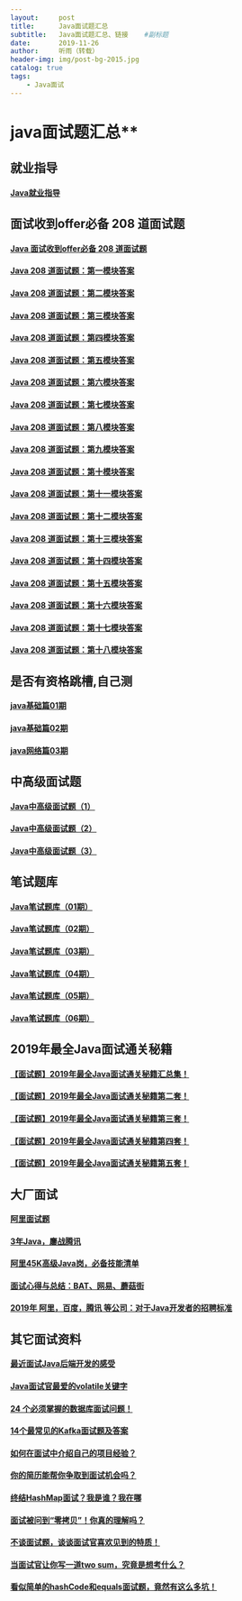 ```yaml
---
layout:     post                   		
title:      Java面试题汇总             		
subtitle:   Java面试题汇总、链接 	#副标题
date:       2019-11-26             		
author:     听雨（转载）                    	
header-img: img/post-bg-2015.jpg   	
catalog: true                      		
tags:                            	
    - Java面试
---
```


# java面试题汇总**

## **就业指导**

#### [Java就业指导](http://mp.weixin.qq.com/s?__biz=MzU3NDg0MTY0NQ==&mid=2247483652&idx=1&sn=89e3ccf4b92ce4dc39fd0a68b9e90320&chksm=fd2d7746ca5afe5001d4c63a97705a1801932ba702d9ad6a1c1c147cdd48bdc91478873e3594&scene=21#wechat_redirect)



## **面试收到offer必备 208 道面试题**

#### [Java 面试收到offer必备 208 道面试题](http://mp.weixin.qq.com/s?__biz=MzU3NDg0MTY0NQ==&mid=2247483694&idx=1&sn=38991b395f75b060908c3f865e4c755a&chksm=fd2d776cca5afe7a762e924495ccfa1d1ae26a5ba295569bd2cbb6cbb73cb8a397b47367acd2&scene=21#wechat_redirect)

#### [Java 208 道面试题：](http://mp.weixin.qq.com/s?__biz=MzU3NDg0MTY0NQ==&mid=2247483694&idx=2&sn=a214ef03765abecad9f60c487a6c6eb8&chksm=fd2d776cca5afe7a170941b2e544bdb33245781fd6542bd76bc57be3380cc1df836a863f2f9f&scene=21#wechat_redirect)[第一模块答案](http://mp.weixin.qq.com/s?__biz=MzU3NDg0MTY0NQ==&mid=2247483694&idx=2&sn=a214ef03765abecad9f60c487a6c6eb8&chksm=fd2d776cca5afe7a170941b2e544bdb33245781fd6542bd76bc57be3380cc1df836a863f2f9f&scene=21#wechat_redirect)

#### [Java 208 道面试题：](http://mp.weixin.qq.com/s?__biz=MzU3NDg0MTY0NQ==&mid=2247483694&idx=3&sn=35d07fb441f4354e9503b8dad73489b2&chksm=fd2d776cca5afe7a81dd774c1e7b42b859defbbe9ce271af19adb279a4246e22fe9e729a6801&scene=21#wechat_redirect)[第二模块答案](http://mp.weixin.qq.com/s?__biz=MzU3NDg0MTY0NQ==&mid=2247483694&idx=3&sn=35d07fb441f4354e9503b8dad73489b2&chksm=fd2d776cca5afe7a81dd774c1e7b42b859defbbe9ce271af19adb279a4246e22fe9e729a6801&scene=21#wechat_redirect)

#### [Java 208 道面试题：](http://mp.weixin.qq.com/s?__biz=MzU3NDg0MTY0NQ==&mid=2247483694&idx=4&sn=40fdfdf58f5dba64dd3e5ce4a3e806e7&chksm=fd2d776cca5afe7ad6c18863a95d577172e3afc265d259efcb14ef0281b7e72971f677a09f53&scene=21#wechat_redirect)[第三模块答案](http://mp.weixin.qq.com/s?__biz=MzU3NDg0MTY0NQ==&mid=2247483694&idx=4&sn=40fdfdf58f5dba64dd3e5ce4a3e806e7&chksm=fd2d776cca5afe7ad6c18863a95d577172e3afc265d259efcb14ef0281b7e72971f677a09f53&scene=21#wechat_redirect)

#### [Java 208 道面试题：](http://mp.weixin.qq.com/s?__biz=MzU3NDg0MTY0NQ==&mid=2247483694&idx=5&sn=0e33235643ad54f17b8188293670307b&chksm=fd2d776cca5afe7ae0e2e045a840d58677e80911fc6fb332592811775dc53d2948e00088532b&scene=21#wechat_redirect)[第四模块答案](http://mp.weixin.qq.com/s?__biz=MzU3NDg0MTY0NQ==&mid=2247483694&idx=5&sn=0e33235643ad54f17b8188293670307b&chksm=fd2d776cca5afe7ae0e2e045a840d58677e80911fc6fb332592811775dc53d2948e00088532b&scene=21#wechat_redirect)

#### [Java 208 道面试题：](http://mp.weixin.qq.com/s?__biz=MzU3NDg0MTY0NQ==&mid=2247483694&idx=6&sn=323b776ff6e0dbf894483c925f8ad5de&chksm=fd2d776cca5afe7af068143f54915d8238fe8e1df0c038e0f7fbd6f2b04c3eb3459db0928208&scene=21#wechat_redirect)[第五模块答案](http://mp.weixin.qq.com/s?__biz=MzU3NDg0MTY0NQ==&mid=2247483694&idx=6&sn=323b776ff6e0dbf894483c925f8ad5de&chksm=fd2d776cca5afe7af068143f54915d8238fe8e1df0c038e0f7fbd6f2b04c3eb3459db0928208&scene=21#wechat_redirect)

#### [Java 208 道面试题：](http://mp.weixin.qq.com/s?__biz=MzU3NDg0MTY0NQ==&mid=2247483694&idx=7&sn=f23e9490f6839ff6ae7bdf342d3d8e48&chksm=fd2d776cca5afe7a9394df5e9a500cc6a57debb83c50afaf43bbfef223705a0871b5bd3ff207&scene=21#wechat_redirect)[第六模块答案](http://mp.weixin.qq.com/s?__biz=MzU3NDg0MTY0NQ==&mid=2247483694&idx=7&sn=f23e9490f6839ff6ae7bdf342d3d8e48&chksm=fd2d776cca5afe7a9394df5e9a500cc6a57debb83c50afaf43bbfef223705a0871b5bd3ff207&scene=21#wechat_redirect)

#### [Java 208 道面试题：](http://mp.weixin.qq.com/s?__biz=MzU3NDg0MTY0NQ==&mid=2247483756&idx=1&sn=7c97791a4ff3b7f3a6dbac41bd41d8a8&chksm=fd2d772eca5afe38ed96fb16371644b6c6ebf12265d9ae247912de8d709a458487eb1fda1ec4&scene=21#wechat_redirect)[第七模块答案](http://mp.weixin.qq.com/s?__biz=MzU3NDg0MTY0NQ==&mid=2247483756&idx=1&sn=7c97791a4ff3b7f3a6dbac41bd41d8a8&chksm=fd2d772eca5afe38ed96fb16371644b6c6ebf12265d9ae247912de8d709a458487eb1fda1ec4&scene=21#wechat_redirect)

#### [Java  208 道面试题：](http://mp.weixin.qq.com/s?__biz=MzU3NDg0MTY0NQ==&mid=2247483756&idx=2&sn=c0cbd018cbc4d751e7899ed1cd9fb0ac&chksm=fd2d772eca5afe38bbd07052d5a54f8dfb17c04e7b501eeee0001505d49ee97e4fbbf2ea6276&scene=21#wechat_redirect)[第八模块答案](http://mp.weixin.qq.com/s?__biz=MzU3NDg0MTY0NQ==&mid=2247483756&idx=2&sn=c0cbd018cbc4d751e7899ed1cd9fb0ac&chksm=fd2d772eca5afe38bbd07052d5a54f8dfb17c04e7b501eeee0001505d49ee97e4fbbf2ea6276&scene=21#wechat_redirect)

#### [Java  208 道面试题：](http://mp.weixin.qq.com/s?__biz=MzU3NDg0MTY0NQ==&mid=2247483792&idx=1&sn=5e071473153bc01176c70302b940fcff&chksm=fd2d77d2ca5afec43975ddfc14a28ffe7a3bc2dcc8af81585f1099bd5b3d42cb487e8d0c30b1&scene=21#wechat_redirect)[第九模块答案](http://mp.weixin.qq.com/s?__biz=MzU3NDg0MTY0NQ==&mid=2247483792&idx=1&sn=5e071473153bc01176c70302b940fcff&chksm=fd2d77d2ca5afec43975ddfc14a28ffe7a3bc2dcc8af81585f1099bd5b3d42cb487e8d0c30b1&scene=21#wechat_redirect)

#### [Java  208 道面试题：](http://mp.weixin.qq.com/s?__biz=MzU3NDg0MTY0NQ==&mid=2247483792&idx=2&sn=af9931fb04f7acdd427b569f413167e5&chksm=fd2d77d2ca5afec428a5183dc13ff217a30701ccbdebe05991d729b7f6a22263fa4a4d48892f&scene=21#wechat_redirect)[第十模块答案](http://mp.weixin.qq.com/s?__biz=MzU3NDg0MTY0NQ==&mid=2247483792&idx=2&sn=af9931fb04f7acdd427b569f413167e5&chksm=fd2d77d2ca5afec428a5183dc13ff217a30701ccbdebe05991d729b7f6a22263fa4a4d48892f&scene=21#wechat_redirect)

#### [Java 208 道面试题：](http://mp.weixin.qq.com/s?__biz=MzU3NDg0MTY0NQ==&mid=2247483792&idx=3&sn=cde0291b14bb2aca5de699bd01b138f1&chksm=fd2d77d2ca5afec41dc60591b46c5830850e522530369b7c81e1c3077e5a4835a6b79dc1e273&scene=21#wechat_redirect)[第十一模块答案](http://mp.weixin.qq.com/s?__biz=MzU3NDg0MTY0NQ==&mid=2247483792&idx=3&sn=cde0291b14bb2aca5de699bd01b138f1&chksm=fd2d77d2ca5afec41dc60591b46c5830850e522530369b7c81e1c3077e5a4835a6b79dc1e273&scene=21#wechat_redirect)

#### [Java  208 道面试题：](http://mp.weixin.qq.com/s?__biz=MzU3NDg0MTY0NQ==&mid=2247483865&idx=1&sn=18bf7cd1973ba5358809821c409474d6&chksm=fd2d779bca5afe8d743ac4b362469d0f81035d3d2b749839942cdf22a164597dd8f5f4036e04&scene=21#wechat_redirect)[第十二模块答案](http://mp.weixin.qq.com/s?__biz=MzU3NDg0MTY0NQ==&mid=2247483865&idx=1&sn=18bf7cd1973ba5358809821c409474d6&chksm=fd2d779bca5afe8d743ac4b362469d0f81035d3d2b749839942cdf22a164597dd8f5f4036e04&scene=21#wechat_redirect)

#### [Java 208 道面试题：](http://mp.weixin.qq.com/s?__biz=MzU3NDg0MTY0NQ==&mid=2247483865&idx=2&sn=6f4cc1ebbb4c6dbcce8aef4771ff3767&chksm=fd2d779bca5afe8d4461d86a6cb5c50ff6a71f439c56189ef0623369a5dbe0f358df67e98e32&scene=21#wechat_redirect)[第十三模块答案](http://mp.weixin.qq.com/s?__biz=MzU3NDg0MTY0NQ==&mid=2247483865&idx=2&sn=6f4cc1ebbb4c6dbcce8aef4771ff3767&chksm=fd2d779bca5afe8d4461d86a6cb5c50ff6a71f439c56189ef0623369a5dbe0f358df67e98e32&scene=21#wechat_redirect)

#### [Java 208 道面试题：](http://mp.weixin.qq.com/s?__biz=MzU3NDg0MTY0NQ==&mid=2247483865&idx=3&sn=6ad2bdb105de80df93cfde1592e126ef&chksm=fd2d779bca5afe8d7e271a9320da8ec573457e1ce58934b3da3d26f16ca0627629f81db27425&scene=21#wechat_redirect)[第十四模块答案](http://mp.weixin.qq.com/s?__biz=MzU3NDg0MTY0NQ==&mid=2247483865&idx=3&sn=6ad2bdb105de80df93cfde1592e126ef&chksm=fd2d779bca5afe8d7e271a9320da8ec573457e1ce58934b3da3d26f16ca0627629f81db27425&scene=21#wechat_redirect)

#### [Java 208 道面试题：](http://mp.weixin.qq.com/s?__biz=MzU3NDg0MTY0NQ==&mid=2247483882&idx=1&sn=e79e10fb146d3b15adbd17d438f8c209&chksm=fd2d77a8ca5afebef42c7872948efaf1dda1813695cac80fbc5cdae8542e37f133402088f2aa&scene=21#wechat_redirect)[第十五模块答案](http://mp.weixin.qq.com/s?__biz=MzU3NDg0MTY0NQ==&mid=2247483882&idx=1&sn=e79e10fb146d3b15adbd17d438f8c209&chksm=fd2d77a8ca5afebef42c7872948efaf1dda1813695cac80fbc5cdae8542e37f133402088f2aa&scene=21#wechat_redirect)

#### [Java 208 道面试题：](http://mp.weixin.qq.com/s?__biz=MzU3NDg0MTY0NQ==&mid=2247483882&idx=2&sn=6ec34bedd24cdf60cd202d067ca033b7&chksm=fd2d77a8ca5afebead967355b5fd0061f97aaf62b77f75cb4967da8c1b5e00aaa7fbe5d4d496&scene=21#wechat_redirect)[第十六模块答案](http://mp.weixin.qq.com/s?__biz=MzU3NDg0MTY0NQ==&mid=2247483882&idx=2&sn=6ec34bedd24cdf60cd202d067ca033b7&chksm=fd2d77a8ca5afebead967355b5fd0061f97aaf62b77f75cb4967da8c1b5e00aaa7fbe5d4d496&scene=21#wechat_redirect)

#### [Java 208 道面试题：](http://mp.weixin.qq.com/s?__biz=MzU3NDg0MTY0NQ==&mid=2247483882&idx=3&sn=861fdde7d9ce17bc6202eda744176bda&chksm=fd2d77a8ca5afebe5f307b5438a0ba5e5ee8a1fcc7e00f8d62b19236e5a5e39e45d4032fb7b0&scene=21#wechat_redirect)[第十七模块答案](http://mp.weixin.qq.com/s?__biz=MzU3NDg0MTY0NQ==&mid=2247483882&idx=3&sn=861fdde7d9ce17bc6202eda744176bda&chksm=fd2d77a8ca5afebe5f307b5438a0ba5e5ee8a1fcc7e00f8d62b19236e5a5e39e45d4032fb7b0&scene=21#wechat_redirect)

#### [Java 208 道面试题：](http://mp.weixin.qq.com/s?__biz=MzU3NDg0MTY0NQ==&mid=2247483887&idx=1&sn=549317598088e13e3bf0cdfb9ae89dff&chksm=fd2d77adca5afebbfb1f58b8f25fba7a8d73df648971c764ffc8f70ee7355947b7fe5c615111&scene=21#wechat_redirect)[第十八模块答案](http://mp.weixin.qq.com/s?__biz=MzU3NDg0MTY0NQ==&mid=2247483887&idx=1&sn=549317598088e13e3bf0cdfb9ae89dff&chksm=fd2d77adca5afebbfb1f58b8f25fba7a8d73df648971c764ffc8f70ee7355947b7fe5c615111&scene=21#wechat_redirect)



## **是否有资格跳槽,自己测**

#### [java基础篇01期](http://mp.weixin.qq.com/s?__biz=MzU3NDg0MTY0NQ==&mid=2247483898&idx=1&sn=c5ebb1be9e31ddc7554725804cc4204e&chksm=fd2d77b8ca5afeae4445def60f1e52b1b19d53cf3e31e763457fa06d6bd2327f932a03c4bfb5&scene=21#wechat_redirect)

#### [java基础篇02期](http://mp.weixin.qq.com/s?__biz=MzU3NDg0MTY0NQ==&mid=2247483898&idx=2&sn=92916d38328e26fdb6403e5b70d38ed3&chksm=fd2d77b8ca5afeae078e8a1e0d8e434439184629ef7bdb0c6813be449030eb81195303545046&scene=21#wechat_redirect)

#### [java网络篇03期](http://mp.weixin.qq.com/s?__biz=MzU3NDg0MTY0NQ==&mid=2247483898&idx=3&sn=9b1f31ea7d67db12ccaa6ed764d3b72c&chksm=fd2d77b8ca5afeae4f4cc616a86031c41534c63af09ee93eefc7bf6f989456a7e1b377075631&scene=21#wechat_redirect)



## **中高级面试题**

#### [Java中高级面试题（1）](http://mp.weixin.qq.com/s?__biz=MzU3NDg0MTY0NQ==&mid=2247483917&idx=1&sn=34cc7616b6c616827e5cd8424f892d57&chksm=fd2d744fca5afd5901a4e3cc1ef6ef91f5197bb95764b7bb322b013a0fd41b7a77f30535cd8b&scene=21#wechat_redirect)

#### [Java中高级面试题（2）](http://mp.weixin.qq.com/s?__biz=MzU3NDg0MTY0NQ==&mid=2247483917&idx=2&sn=e593e11d8a2d470dc1747fcacbb98a19&chksm=fd2d744fca5afd596e51323ecda2cdd2498385140adfe9874d203f6ef97bfbcb3efa410db212&scene=21#wechat_redirect)

#### [Java中高级面试题（3）](http://mp.weixin.qq.com/s?__biz=MzU3NDg0MTY0NQ==&mid=2247483917&idx=3&sn=f4797508c4fc1f46b57b3efb7e974ff2&chksm=fd2d744fca5afd594529d638f32af2633d670a8642bb5f09b907bfad9bb5d6511cdcc2f62387&scene=21#wechat_redirect)



## **笔试题库**

#### [Java笔试题库（01期）](http://mp.weixin.qq.com/s?__biz=MzU3NDg0MTY0NQ==&mid=2247483905&idx=1&sn=c255b0a6e5cfd9c1c419bd43695e4c51&chksm=fd2d7443ca5afd5554a0365bb45a30d0589e7798aa7ae9aab62198202450dc0b07ba0e13a4df&scene=21#wechat_redirect)

#### [Java笔试题库（02期）](http://mp.weixin.qq.com/s?__biz=MzU3NDg0MTY0NQ==&mid=2247483905&idx=2&sn=c4c57c60f624ae07e5f11a8f04c4e7c4&chksm=fd2d7443ca5afd5536040b9399bfeaf332e22719ac7a66a6dcc7cadbfa28aa42336a9e0095ae&scene=21#wechat_redirect)

#### [Java笔试题库（03期）](http://mp.weixin.qq.com/s?__biz=MzU3NDg0MTY0NQ==&mid=2247483905&idx=3&sn=ffd06eddead98984d69deec1f5e47365&chksm=fd2d7443ca5afd55cc8b2cf53f00c135a26ea49900dca3ebb1b2aad15f3873949ba0e960cc5d&scene=21#wechat_redirect)

#### [Java笔试题库（04期）](http://mp.weixin.qq.com/s?__biz=MzU3NDg0MTY0NQ==&mid=2247483919&idx=1&sn=b33c277fe4edace069268f634d2d0264&chksm=fd2d744dca5afd5b60e7b5733b58b8548cb12507832fbca052ab5449798910a5a43bb02ee8b9&scene=21#wechat_redirect)

#### [Java笔试题库（05期）](http://mp.weixin.qq.com/s?__biz=MzU3NDg0MTY0NQ==&mid=2247483919&idx=2&sn=54502868a6584ab133c344cebada63ec&chksm=fd2d744dca5afd5beaeabc9f92cf73d4b21fc92e2c3d12364c6d3cc2be8165617af4bd5dd309&scene=21#wechat_redirect)

#### [Java笔试题库（06期）](http://mp.weixin.qq.com/s?__biz=MzU3NDg0MTY0NQ==&mid=2247483919&idx=3&sn=1b4a18dd7acd041785d2c84fa038c377&chksm=fd2d744dca5afd5b3a1c822526bb724c4511b5bed58a46bf7fd7462ec810345be331cd968d27&scene=21#wechat_redirect)



## **2019年最全Java面试通关秘籍**

#### [【面试题】2019年最全Java面试通关秘籍汇总集！](http://mp.weixin.qq.com/s?__biz=MzU3NDg0MTY0NQ==&mid=2247483968&idx=1&sn=bba427ea7bc3eb1f4b4bd647bebb287e&chksm=fd2d7402ca5afd142685dbe9f15c279c9d0461da54b69eb8947b63ad965e533e757c87613cd7&scene=21#wechat_redirect)

#### [【面试题】2019年最全Java面试通关秘籍第二套！](http://mp.weixin.qq.com/s?__biz=MzU3NDg0MTY0NQ==&mid=2247483968&idx=2&sn=e97c470fe43f259369e85c61979a4e89&chksm=fd2d7402ca5afd145cf0df2e29d0d38d7fc3f9d901fcdeaa24f53be1e930c73bcaeaf2be67f8&scene=21#wechat_redirect)

#### [【面试题】2019年最全Java面试通关秘籍第三套！](http://mp.weixin.qq.com/s?__biz=MzU3NDg0MTY0NQ==&mid=2247483968&idx=3&sn=e15fbf53a2c9dd8093b740a629a9ba4b&chksm=fd2d7402ca5afd14129b829dae1ba71450ad852cd3f121b84f8417e4943f5c85367f027fcf28&scene=21#wechat_redirect)

#### [【面试题】2019年最全Java面试通关秘籍第四套！](http://mp.weixin.qq.com/s?__biz=MzU3NDg0MTY0NQ==&mid=2247483968&idx=4&sn=103e22655ed51817eb20b370e9a4d231&chksm=fd2d7402ca5afd14fe0bea2549573b71b9c8b45cf8b62995edb6d1c687c3b0dd3576bd3ddbea&scene=21#wechat_redirect)

#### [【面试题】2019年最全Java面试通关秘籍第五套！](http://mp.weixin.qq.com/s?__biz=MzU3NDg0MTY0NQ==&mid=2247483968&idx=5&sn=95b935f9b9b5cd10103fe29e87cff763&chksm=fd2d7402ca5afd14f5f14e830cd51ce51c275e53b4368f1b1fd7364807aa71b3c7b862c36ca7&scene=21#wechat_redirect)





## **大厂面试**

#### [阿里面试题](http://mp.weixin.qq.com/s?__biz=MzU3NDg0MTY0NQ==&mid=2247483978&idx=3&sn=04b6161843d1555d04e1b40cee3231d0&chksm=fd2d7408ca5afd1eb8e5381de2f570b552deed61f9046fe3948b4a844c3532650e2f7c9e9e8a&scene=21#wechat_redirect)

#### [3年Java，鏖战腾讯](http://mp.weixin.qq.com/s?__biz=MzU3NDg0MTY0NQ==&mid=2247484157&idx=2&sn=c6be79707d7e3cdb542c2970a26d7ba7&chksm=fd2d74bfca5afda930bad205768500d496fabe02e261025dca39a3c85e3f6480501fb6d95a3d&scene=21#wechat_redirect) 

#### [阿里45K高级Java岗，必备技能清单](http://mp.weixin.qq.com/s?__biz=MzU3NDg0MTY0NQ==&mid=2247484157&idx=3&sn=1e4f8b218624998a91c8f7019650e3db&chksm=fd2d74bfca5afda991c3262d4d778b3d78a3cb2d622345136f84a13f0fad0a0e761879589fbb&scene=21#wechat_redirect)

#### [面试心得与总结：](http://mp.weixin.qq.com/s?__biz=MzU3NDg0MTY0NQ==&mid=2247483994&idx=4&sn=f3a1a91f49a7b01027f232159c814c14&chksm=fd2d7418ca5afd0e0b71ee211801377e9dd12acf2c413629068e49519032e959306a4bcce8dd&scene=21#wechat_redirect)[BAT、网易、蘑菇街](http://mp.weixin.qq.com/s?__biz=MzU3NDg0MTY0NQ==&mid=2247483994&idx=4&sn=f3a1a91f49a7b01027f232159c814c14&chksm=fd2d7418ca5afd0e0b71ee211801377e9dd12acf2c413629068e49519032e959306a4bcce8dd&scene=21#wechat_redirect)

#### [2019年 阿里，百度，腾讯 等公司：](http://mp.weixin.qq.com/s?__biz=MzU3NDg0MTY0NQ==&mid=2247483978&idx=2&sn=a456203d5f8868cbf7b27f1a0d20d600&chksm=fd2d7408ca5afd1eab006c7f5150383b70b62465f56d0fbdf416f8b6b4cff3084bb64838ef3f&scene=21#wechat_redirect)[对于Java开发者的招聘标准](http://mp.weixin.qq.com/s?__biz=MzU3NDg0MTY0NQ==&mid=2247483978&idx=2&sn=a456203d5f8868cbf7b27f1a0d20d600&chksm=fd2d7408ca5afd1eab006c7f5150383b70b62465f56d0fbdf416f8b6b4cff3084bb64838ef3f&scene=21#wechat_redirect)

####  

## **其它面试资料**

#### [最近面试Java后端开发的感受](http://mp.weixin.qq.com/s?__biz=MzU3NDg0MTY0NQ==&mid=2247484015&idx=3&sn=ce96c594207e8d5d7d3ed230b4de4416&chksm=fd2d742dca5afd3b92f8b9e995f51d3ee96a0357df59f48d5b9f98db78f5abd1210ed6cbcf79&scene=21#wechat_redirect) 

#### [Java面试官最爱的volatile关键字](http://mp.weixin.qq.com/s?__biz=MzU3NDg0MTY0NQ==&mid=2247484015&idx=2&sn=39a75d143054acf4cfbe4aa234578909&chksm=fd2d742dca5afd3b81cd635109f58aeecfc713d8d71db7e6e5b003899bfb63fc43b4918371d8&scene=21#wechat_redirect)

#### [24 个必须掌握的数据库面试问题！](http://mp.weixin.qq.com/s?__biz=MzU3NDg0MTY0NQ==&mid=2247483947&idx=2&sn=a3c5c1af36c63d14d020aa603d976699&chksm=fd2d7469ca5afd7f7ee8082e7a1e6813060fc9389c9be278192cd67e232ae22feed37d1f7de0&scene=21#wechat_redirect)

#### [14个最常见的Kafka面试题及答案](http://mp.weixin.qq.com/s?__biz=MzU3NDg0MTY0NQ==&mid=2247483994&idx=7&sn=73835440ea1c84392a59ff845682a616&chksm=fd2d7418ca5afd0e09394eb5fe08895a1d92a786e19015803dd4a4bfab8f2a51c5920aa7cf88&scene=21#wechat_redirect)

#### [如何在面试中介绍自己的项目经验？](http://mp.weixin.qq.com/s?__biz=MzU3NDg0MTY0NQ==&mid=2247484015&idx=4&sn=9dcee5450cbd57d4c199e129de6bd364&chksm=fd2d742dca5afd3b43562511521fe63214e818b78f1f6935a08ce999f9f8071a41c43e38d8b5&scene=21#wechat_redirect)

#### [你的简历能帮你争取到面试机会吗？](http://mp.weixin.qq.com/s?__biz=MzU3NDg0MTY0NQ==&mid=2247484015&idx=8&sn=e73bf8d13d4b3b8eeee8e72904522365&chksm=fd2d742dca5afd3b376b336f6ac8882f3e21576416737ea036fefcf515c55e358d1b90485acb&scene=21#wechat_redirect)

#### [终结HashMap面试？](http://mp.weixin.qq.com/s?__biz=MzU3NDg0MTY0NQ==&mid=2247483994&idx=3&sn=2a1a2f5ffe86f6c463c812e44cdb6704&chksm=fd2d7418ca5afd0e736ce480d24687da252ec163ddf47fa04161cf2b14d7fad32df470f3814d&scene=21#wechat_redirect)[我是谁？](http://mp.weixin.qq.com/s?__biz=MzU3NDg0MTY0NQ==&mid=2247483994&idx=3&sn=2a1a2f5ffe86f6c463c812e44cdb6704&chksm=fd2d7418ca5afd0e736ce480d24687da252ec163ddf47fa04161cf2b14d7fad32df470f3814d&scene=21#wechat_redirect)[我在哪](http://mp.weixin.qq.com/s?__biz=MzU3NDg0MTY0NQ==&mid=2247483994&idx=3&sn=2a1a2f5ffe86f6c463c812e44cdb6704&chksm=fd2d7418ca5afd0e736ce480d24687da252ec163ddf47fa04161cf2b14d7fad32df470f3814d&scene=21#wechat_redirect)

#### [面试被问到“零拷贝”！](http://mp.weixin.qq.com/s?__biz=MzU3NDg0MTY0NQ==&mid=2247483994&idx=1&sn=08f033da46e78cd508787204a341c26a&chksm=fd2d7418ca5afd0eec139d526ba9384e77f0ddb5c49e3eab110801888ce0c7d8564ffbfbfcb2&scene=21#wechat_redirect)[你真的理解吗？](http://mp.weixin.qq.com/s?__biz=MzU3NDg0MTY0NQ==&mid=2247483994&idx=1&sn=08f033da46e78cd508787204a341c26a&chksm=fd2d7418ca5afd0eec139d526ba9384e77f0ddb5c49e3eab110801888ce0c7d8564ffbfbfcb2&scene=21#wechat_redirect)

#### [不谈面试题，谈谈面试官喜欢见到的特质！](http://mp.weixin.qq.com/s?__biz=MzU3NDg0MTY0NQ==&mid=2247484015&idx=1&sn=354a8634d15f119a1d1e1bdee1996dcb&chksm=fd2d742dca5afd3b9ee8a90f4282dd6b0e66279056d249d9eb99f9122db9b73f073bba1f8147&scene=21#wechat_redirect)

#### [当面试官让你写一道two sum，究竟是想考什么？](http://mp.weixin.qq.com/s?__biz=MzU3NDg0MTY0NQ==&mid=2247484015&idx=6&sn=757b8cb5b8ea484127243b2ac0994d40&chksm=fd2d742dca5afd3bb27b489ddd6bd4e7ba9ff1b0bfa387de8c24d59f49d7faeeb082a4caf5e9&scene=21#wechat_redirect)

#### [看似简单的hashCode和equals面试题，竟然有这么多坑！](http://mp.weixin.qq.com/s?__biz=MzU3NDg0MTY0NQ==&mid=2247483994&idx=2&sn=8ecb39d19f28f89fd0936a997a91b902&chksm=fd2d7418ca5afd0ece8acfae624517d611ee07f329832b87dd67969cdaa79d8b339d3b407f8b&scene=21#wechat_redirect)